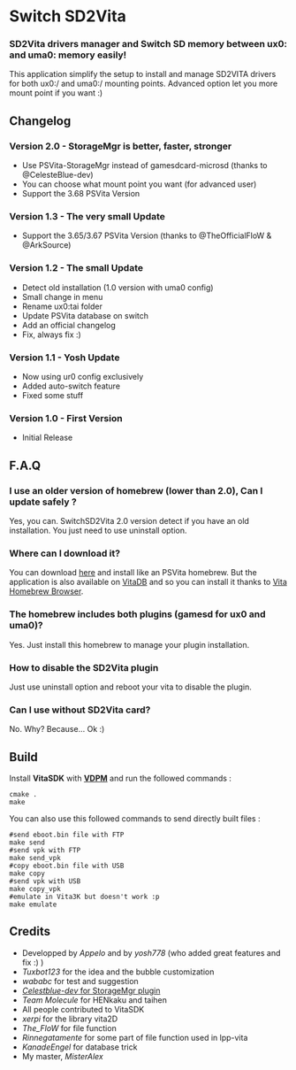 # Switch SD2Vita
### SD2Vita drivers manager and Switch SD memory between ux0: and uma0: memory easily!

This application simplify the setup to install and manage SD2VITA drivers for both ux0:/ and uma0:/ mounting points.
Advanced option let you more mount point if you want :)

## Changelog

### Version 2.0 - StorageMgr is better, faster, stronger

- Use PSVita-StorageMgr instead of gamesdcard-microsd (thanks to @CelesteBlue-dev)
- You can choose what mount point you want (for advanced user)
- Support the 3.68 PSVita Version

### Version 1.3 - The very small Update

- Support the 3.65/3.67 PSVita Version (thanks to @TheOfficialFloW & @ArkSource)


### Version 1.2 - The small Update

- Detect old installation (1.0 version with uma0 config)
- Small change in menu
- Rename ux0:tai folder
- Update PSVita database on switch
- Add an official changelog
- Fix, always fix :)

### Version 1.1 - Yosh Update

- Now using ur0 config exclusively
- Added auto-switch feature
- Fixed some stuff

### Version 1.0 - First Version

- Initial Release

## F.A.Q

### I use an older version of homebrew (lower than 2.0), Can I update safely ?

Yes, you can. SwitchSD2Vita 2.0 version detect if you have an old installation. You just need to use uninstall option.

### Where can I download it?

You can download [here](https://github.com/Applelo/SwitchSD2Vita/releases) and install like an PSVita homebrew.
But the application is also available on [VitaDB](https://vitadb.rinnegatamante.it/#/info/294) and so you can install it thanks to [Vita Homebrew Browser](https://github.com/devnoname120/vhbb).

### The homebrew includes both plugins (gamesd for ux0 and uma0)?
Yes. Just install this homebrew to manage your plugin installation.

### How to disable the SD2Vita plugin
Just use uninstall option and reboot your vita to disable the plugin.

### Can I use without SD2Vita card?
No. Why? Because... Ok :)

## Build
Install **VitaSDK** with [**VDPM**](https://github.com/vitasdk/vdpm) and run the followed commands :

```shell
cmake .
make
```

You can also use this followed commands to send directly built files :

```shell
#send eboot.bin file with FTP
make send
#send vpk with FTP
make send_vpk
#copy eboot.bin file with USB
make copy
#send vpk with USB
make copy_vpk
#emulate in Vita3K but doesn't work :p
make emulate
```

## Credits

* Developped by *Appelo* and by *yosh778* (who added great features and fix :) )
* *Tuxbot123* for the idea and the bubble customization
* *wababc* for test and suggestion
* [*Celestblue-dev* for StorageMgr plugin](https://github.com/CelesteBlue-dev/PSVita-StorageMgr)
* *Team Molecule* for HENkaku and taihen
* All people contributed to VitaSDK
* *xerpi* for the library vita2D
* *The_FloW* for file function
* *Rinnegatamente* for some part of file function used in lpp-vita
* *KanadeEngel* for database trick
* My master, *MisterAlex*
